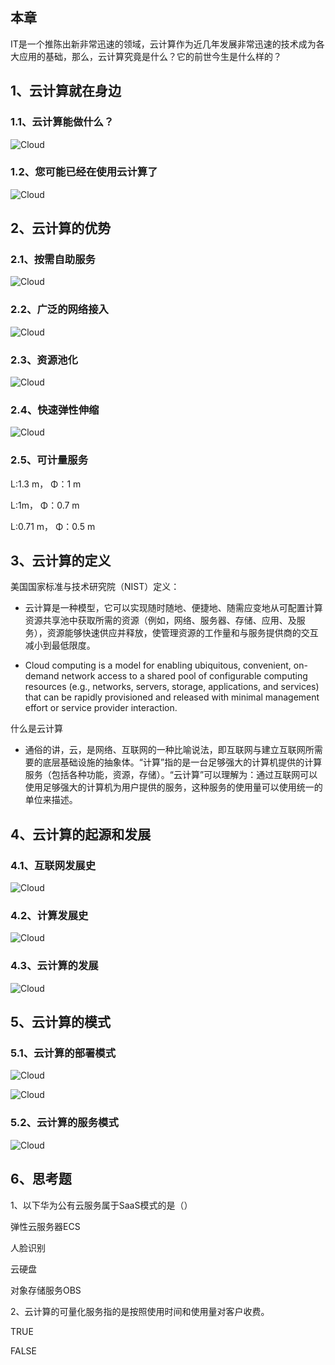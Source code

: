 ## 本章

IT是一个推陈出新非常迅速的领域，云计算作为近几年发展非常迅速的技术成为各大应用的基础，那么，云计算究竟是什么？它的前世今生是什么样的？

## 1、云计算就在身边

### 1.1、云计算能做什么？

![Cloud](http://images.zsjshao.net/huawei/HCIA-Cloud-Computing/01/01.png)

### 1.2、您可能已经在使用云计算了

![Cloud](http://images.zsjshao.net/huawei/HCIA-Cloud-Computing/01/02.png)

## 2、云计算的优势

### 2.1、按需自助服务

![Cloud](http://images.zsjshao.net/huawei/HCIA-Cloud-Computing/01/03.png)

### 2.2、广泛的网络接入

![Cloud](http://images.zsjshao.net/huawei/HCIA-Cloud-Computing/01/04.png)

### 2.3、资源池化

![Cloud](http://images.zsjshao.net/huawei/HCIA-Cloud-Computing/01/05.png)

### 2.4、快速弹性伸缩

![Cloud](http://images.zsjshao.net/huawei/HCIA-Cloud-Computing/01/06.png)

### 2.5、可计量服务

L:1.3 m， Φ：1 m

L:1m， Φ：0.7 m

L:0.71 m， Φ：0.5 m

## 3、云计算的定义

美国国家标准与技术研究院（NIST）定义：

- 云计算是一种模型，它可以实现随时随地、便捷地、随需应变地从可配置计算资源共享池中获取所需的资源（例如，网络、服务器、存储、应用、及服务），资源能够快速供应并释放，使管理资源的工作量和与服务提供商的交互减小到最低限度。

- Cloud computing is a model for enabling ubiquitous, convenient, on-demand network access to a shared pool of configurable computing resources (e.g., networks, servers, storage, applications, and services) that can be rapidly provisioned and released with minimal management effort or service provider interaction.

什么是云计算

- 通俗的讲，云，是网络、互联网的一种比喻说法，即互联网与建立互联网所需要的底层基础设施的抽象体。“计算”指的是一台足够强大的计算机提供的计算服务（包括各种功能，资源，存储）。“云计算”可以理解为：通过互联网可以使用足够强大的计算机为用户提供的服务，这种服务的使用量可以使用统一的单位来描述。

## 4、云计算的起源和发展

### 4.1、互联网发展史

![Cloud](http://images.zsjshao.net/huawei/HCIA-Cloud-Computing/01/07.png)

### 4.2、计算发展史

![Cloud](http://images.zsjshao.net/huawei/HCIA-Cloud-Computing/01/08.png)

### 4.3、云计算的发展

![Cloud](http://images.zsjshao.net/huawei/HCIA-Cloud-Computing/01/09.png)

## 5、云计算的模式

### 5.1、云计算的部署模式

![Cloud](http://images.zsjshao.net/huawei/HCIA-Cloud-Computing/01/10.png)

![Cloud](http://images.zsjshao.net/huawei/HCIA-Cloud-Computing/01/11.png)

### 5.2、云计算的服务模式

![Cloud](http://images.zsjshao.net/huawei/HCIA-Cloud-Computing/01/12.png)

## 6、思考题

1、以下华为公有云服务属于SaaS模式的是（）

弹性云服务器ECS

人脸识别

云硬盘

对象存储服务OBS

2、云计算的可量化服务指的是按照使用时间和使用量对客户收费。

TRUE

FALSE
